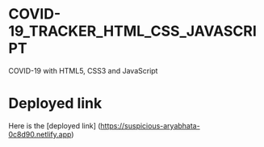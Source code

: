 # COVID-19_TRACKER_HTML_CSS_JAVASCRIPT
COVID-19 with HTML5, CSS3 and JavaScript


# Deployed link
Here is the [deployed link] (https://suspicious-aryabhata-0c8d90.netlify.app)

